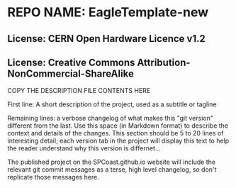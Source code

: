 # REPO NAME: EagleTemplate-new
## License: CERN Open Hardware Licence v1.2
## License: Creative Commons Attribution-NonCommercial-ShareAlike

COPY THE DESCRIPTION FILE CONTENTS HERE

First line: A short description of the project, used as a subtitle or tagline

Remaining lines: a verbose changelog of what makes this "git version" different from the last.
Use this space (in Markdown format) to describe the context and details of the changes.
This section should be 5 to 20 lines of interesting detail; each version tab in the project will 
display this text to help the reader understand why this version is differnet...

The published project on the SPCoast.github.io website will
include the relevant git commit messages as a terse, high level
changelog, so don't replicate those messages here.


